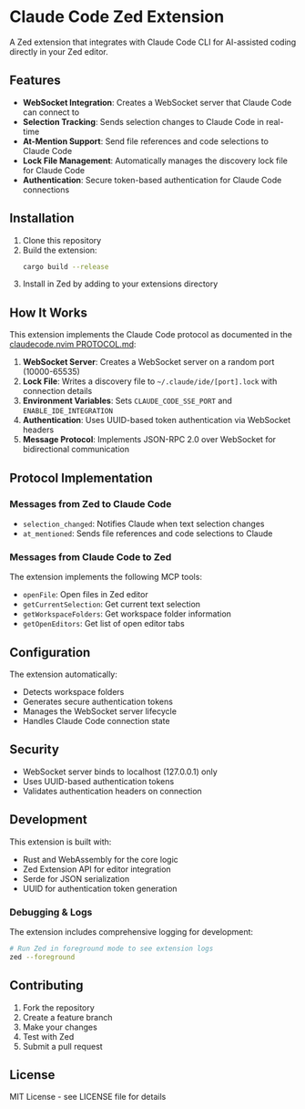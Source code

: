 # Claude Code Zed Extension

A Zed extension that integrates with Claude Code CLI for AI-assisted coding directly in your Zed editor.

## Features

- **WebSocket Integration**: Creates a WebSocket server that Claude Code can connect to
- **Selection Tracking**: Sends selection changes to Claude Code in real-time
- **At-Mention Support**: Send file references and code selections to Claude Code
- **Lock File Management**: Automatically manages the discovery lock file for Claude Code
- **Authentication**: Secure token-based authentication for Claude Code connections

## Installation

1. Clone this repository
2. Build the extension:
   ```bash
   cargo build --release
   ```
3. Install in Zed by adding to your extensions directory

## How It Works

This extension implements the Claude Code protocol as documented in the [claudecode.nvim PROTOCOL.md](https://github.com/coder/claudecode.nvim/blob/main/PROTOCOL.md):

1. **WebSocket Server**: Creates a WebSocket server on a random port (10000-65535)
2. **Lock File**: Writes a discovery file to `~/.claude/ide/[port].lock` with connection details
3. **Environment Variables**: Sets `CLAUDE_CODE_SSE_PORT` and `ENABLE_IDE_INTEGRATION`
4. **Authentication**: Uses UUID-based token authentication via WebSocket headers
5. **Message Protocol**: Implements JSON-RPC 2.0 over WebSocket for bidirectional communication

## Protocol Implementation

### Messages from Zed to Claude Code

- `selection_changed`: Notifies Claude when text selection changes
- `at_mentioned`: Sends file references and code selections to Claude

### Messages from Claude Code to Zed

The extension implements the following MCP tools:

- `openFile`: Open files in Zed editor
- `getCurrentSelection`: Get current text selection
- `getWorkspaceFolders`: Get workspace folder information
- `getOpenEditors`: Get list of open editor tabs

## Configuration

The extension automatically:
- Detects workspace folders
- Generates secure authentication tokens
- Manages the WebSocket server lifecycle
- Handles Claude Code connection state

## Security

- WebSocket server binds to localhost (127.0.0.1) only
- Uses UUID-based authentication tokens
- Validates authentication headers on connection

## Development

This extension is built with:
- Rust and WebAssembly for the core logic
- Zed Extension API for editor integration
- Serde for JSON serialization
- UUID for authentication token generation

### Debugging & Logs

The extension includes comprehensive logging for development:

```bash
# Run Zed in foreground mode to see extension logs
zed --foreground
```

## Contributing

1. Fork the repository
2. Create a feature branch
3. Make your changes
4. Test with Zed
5. Submit a pull request

## License

MIT License - see LICENSE file for details
